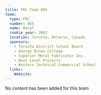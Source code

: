 ```yaml
---
title: FRC Team 865
team:
  type: FRC
  number: 865
  name: Warp7
  rookie_year: 2002
  location: Toronto, Ontario, Canada
  sponsors:
    - Toronto District School Board
    - George Brown College
    - Superior Metal Fabricator Inc.
    - Next Level Projects
    - Western Technical-Commercial School
  links:
    Website: 
---
```

No content has been added for this team